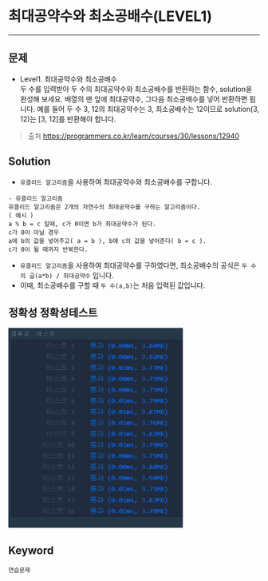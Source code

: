 # 최대공약수와 최소공배수(LEVEL1)
---
## 문제
- Level1. 최대공약수와 최소공배수</br>
두 수를 입력받아 두 수의 최대공약수와 최소공배수를 반환하는 함수, solution을 완성해 보세요. 배열의 맨 앞에 최대공약수, 그다음 최소공배수를 넣어 반환하면 됩니다. 예를 들어 두 수 3, 12의 최대공약수는 3, 최소공배수는 12이므로 solution(3, 12)는 [3, 12]를 반환해야 합니다.

> 출처 https://programmers.co.kr/learn/courses/30/lessons/12940

## Solution
- ```유클리드 알고리즘```을 사용하여 최대공약수와 최소공배수를 구합니다.
```
- 유클리드 알고리즘
유클리드 알고리즘은 2개의 자연수의 최대공약수를 구하는 알고리즘이다. 
( 예시 )
a % b = c 일때, c가 0이면 b가 최대공약수가 된다.
c가 0이 아닐 경우
a에 b의 값을 넣어주고( a = b ), b에 c의 값을 넣어준다( b = c ).
c가 0이 될 때까지 반복한다.
```
- ```유클리드 알고리즘```을 사용하여 최대공약수를 구하였다면, 최소공배수의 공식은 ```두 수의 곱(a*b) / 최대공약수``` 입니다.
- 이때, 최소공배수를 구할 때 ```두 수(a,b)```는 처음 입력된 값입니다.

## 정확성 정확성테스트
<img src = "Lv1-19_confirm.PNG" width ="350" height="400">

## Keyword
```연습문제```
